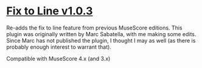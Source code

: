 # [Fix to Line v1.0.3](https://musescore.org/project/fix-line)

Re-adds the fix to line feature from previous MuseScore editions.
This plugin was originally written by Marc Sabatella, with me making some edits. Since Marc has not published the plugin, I thought I may as well  (as there is probably enough interest to warrant that).

Compatible with MuseScore 4.x (and 3.x)
